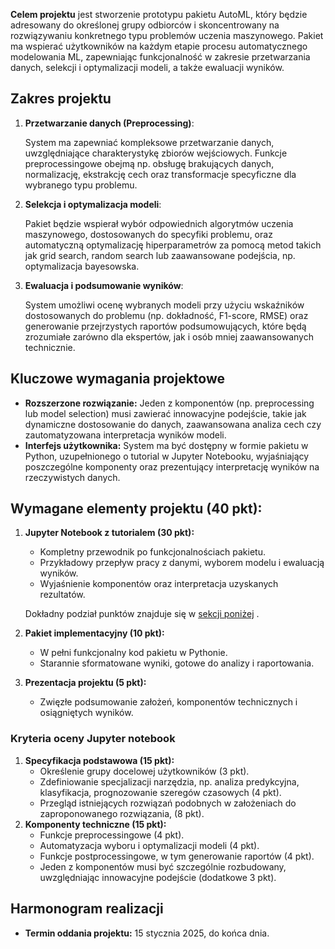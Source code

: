 **Celem projektu** jest stworzenie prototypu pakietu AutoML, który będzie adresowany do określonej grupy odbiorców i skoncentrowany na rozwiązywaniu konkretnego typu problemów uczenia maszynowego. Pakiet ma wspierać użytkowników na każdym etapie procesu automatycznego modelowania ML, zapewniając funkcjonalność w zakresie przetwarzania danych, selekcji i optymalizacji modeli, a także ewaluacji wyników.

## **Zakres projektu**

1. **Przetwarzanie danych (Preprocessing)**:
    
    System ma zapewniać kompleksowe przetwarzanie danych, uwzględniające charakterystykę zbiorów wejściowych. Funkcje preprocessingowe obejmą np. obsługę brakujących danych, normalizację, ekstrakcję cech oraz transformacje specyficzne dla wybranego typu problemu. 
    
2. **Selekcja i optymalizacja modeli**:
    
    Pakiet będzie wspierał wybór odpowiednich algorytmów uczenia maszynowego, dostosowanych do specyfiki problemu, oraz automatyczną optymalizację hiperparametrów za pomocą metod takich jak grid search, random search lub zaawansowane podejścia, np. optymalizacja bayesowska.
    
3. **Ewaluacja i podsumowanie wyników**:
    
    System umożliwi ocenę wybranych modeli przy użyciu wskaźników dostosowanych do problemu (np. dokładność, F1-score, RMSE) oraz generowanie przejrzystych raportów podsumowujących, które będą zrozumiałe zarówno dla ekspertów, jak i osób mniej zaawansowanych technicznie.
    

## **Kluczowe wymagania projektowe**

- **Rozszerzone rozwiązanie:** Jeden z komponentów (np. preprocessing lub model selection) musi zawierać innowacyjne podejście, takie jak dynamiczne dostosowanie do danych, zaawansowana analiza cech czy zautomatyzowana interpretacja wyników modeli.
- **Interfejs użytkownika:** System ma być dostępny w formie pakietu w Python, uzupełnionego o tutorial w Jupyter Notebooku, wyjaśniający poszczególne komponenty oraz prezentujący interpretację wyników na rzeczywistych danych.

## **Wymagane elementy projektu (40 pkt):**

1. **Jupyter Notebook z tutorialem (30 pkt):**
    - Kompletny przewodnik po funkcjonalnościach pakietu.
    - Przykładowy przepływ pracy z danymi, wyborem modelu i ewaluacją wyników.
    - Wyjaśnienie komponentów oraz interpretacja uzyskanych rezultatów.
    
    Dokładny podział punktów znajduje się w [sekcji poniżej](#Kryteria-oceny-Jupyter-notebook) .
    
2. **Pakiet implementacyjny (10 pkt):**
    - W pełni funkcjonalny kod pakietu w Pythonie.
    - Starannie sformatowane wyniki, gotowe do analizy i raportowania.
3. **Prezentacja projektu (5 pkt):**
    - Zwięzłe podsumowanie założeń, komponentów technicznych i osiągniętych wyników.

### **Kryteria oceny Jupyter notebook**

1. **Specyfikacja podstawowa (15 pkt):**
    - Określenie grupy docelowej użytkowników (3 pkt).
    - Zdefiniowanie specjalizacji narzędzia, np. analiza predykcyjna, klasyfikacja, prognozowanie szeregów czasowych (4 pkt).
    - Przegląd istniejących rozwiązań podobnych w założeniach do zaproponowanego rozwiązania,  (8 pkt).
2. **Komponenty techniczne (15 pkt):**
    - Funkcje preprocessingowe (4 pkt).
    - Automatyzacja wyboru i optymalizacji modeli (4 pkt).
    - Funkcje postprocessingowe, w tym generowanie raportów (4 pkt).
    - Jeden z komponentów musi być szczególnie rozbudowany, uwzględniając innowacyjne podejście (dodatkowe 3 pkt).

## **Harmonogram realizacji**

- **Termin oddania projektu:** 15 stycznia 2025, do końca dnia.
